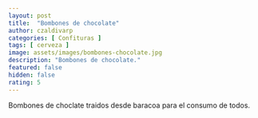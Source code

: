 ```yaml
---
layout: post
title:  "Bombones de chocolate"
author: czaldivarp
categories: [ Confituras ]
tags: [ cerveza ]
image: assets/images/bombones-chocolate.jpg
description: "Bombones de chocolate."
featured: false
hidden: false
rating: 5
---
```


Bombones de choclate traidos desde baracoa para el consumo de todos.